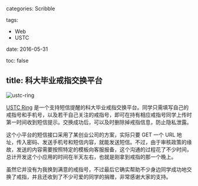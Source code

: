 categories: Scribble

tags:

- Web
- USTC

date:  2016-05-31

toc: false

title: 科大毕业戒指交换平台
---

![ustc-ring](http://7u2gqx.com1.z0.glb.clouddn.com/ustc-ring.png)

[USTC Ring](https://github.com/doodlewind/ustc-ring) 是一个支持短信提醒的科大毕业戒指交换平台。同学只需填写自己的戒指号和手机号，以及若干自己关注的戒指号，即可在持有相应戒指号同学上传时第一时间收到短信提示。交换成功后，可以及时删除掉戒指信息，防止隐私泄露。

<!--more-->

这个小平台的短信接口采用了某创业公司的方案，实际只要 GET 一个 URL 地址，传入密码、发送手机号和短信内容，就能发送短信。不过，由于审核政策的缘故，发送的内容需要按照特定的模板向客服报备，这个沟通的过程花了不少时间，总计开发这个小应用的时间在半天左右，也就是刚拿到戒指的那一个晚上。

虽然它并没有为我换到满意的戒指号，不过最后它确实帮助不少身边同学成功地交换了戒指，并且还收到了不少可爱的同学的捐赠，非常感谢大家的支持。
